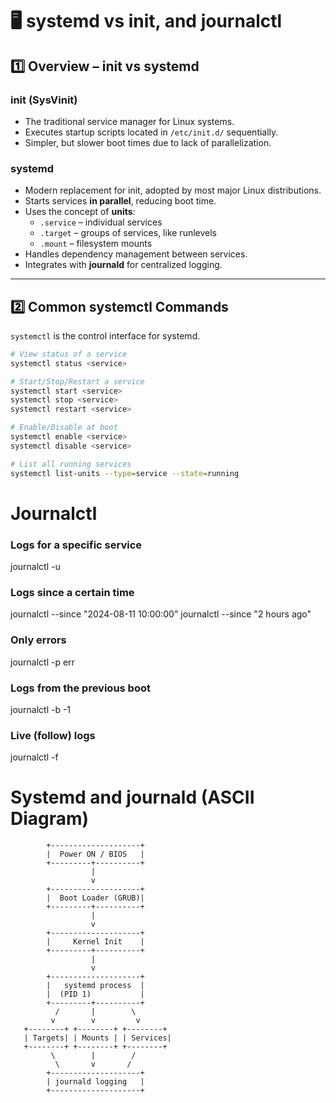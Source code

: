 # 🖥 systemd vs init, and journalctl

## 1️⃣ Overview – init vs systemd
### init (SysVinit)
- The traditional service manager for Linux systems.
- Executes startup scripts located in `/etc/init.d/` sequentially.
- Simpler, but slower boot times due to lack of parallelization.

### systemd
- Modern replacement for init, adopted by most major Linux distributions.
- Starts services **in parallel**, reducing boot time.
- Uses the concept of **units**:
  - `.service` – individual services
  - `.target` – groups of services, like runlevels
  - `.mount` – filesystem mounts
- Handles dependency management between services.
- Integrates with **journald** for centralized logging.

---

## 2️⃣ Common systemctl Commands
`systemctl` is the control interface for systemd.

```bash
# View status of a service
systemctl status <service>

# Start/Stop/Restart a service
systemctl start <service>
systemctl stop <service>
systemctl restart <service>

# Enable/Disable at boot
systemctl enable <service>
systemctl disable <service>

# List all running services
systemctl list-units --type=service --state=running
```


# Journalctl 
### Logs for a specific service
journalctl -u <service>

### Logs since a certain time
journalctl --since "2024-08-11 10:00:00"
journalctl --since "2 hours ago"

### Only errors
journalctl -p err

### Logs from the previous boot
journalctl -b -1

### Live (follow) logs
journalctl -f


# Systemd and journald (ASCII Diagram)

            +--------------------+
            |  Power ON / BIOS   |
            +---------+----------+
                      |
                      v
            +--------------------+
            |  Boot Loader (GRUB)|
            +---------+----------+
                      |
                      v
            +--------------------+
            |     Kernel Init    |
            +---------+----------+
                      |
                      v
            +--------------------+
            |   systemd process  |
            |  (PID 1)           |
            +---------+----------+
              /       |        \
             v        v         v
       +--------+ +--------+ +--------+
       | Targets| | Mounts | | Services|
       +--------+ +--------+ +--------+
             \        |        /
              \       v       /
            +--------------------+
            | journald logging   |
            +--------------------+
